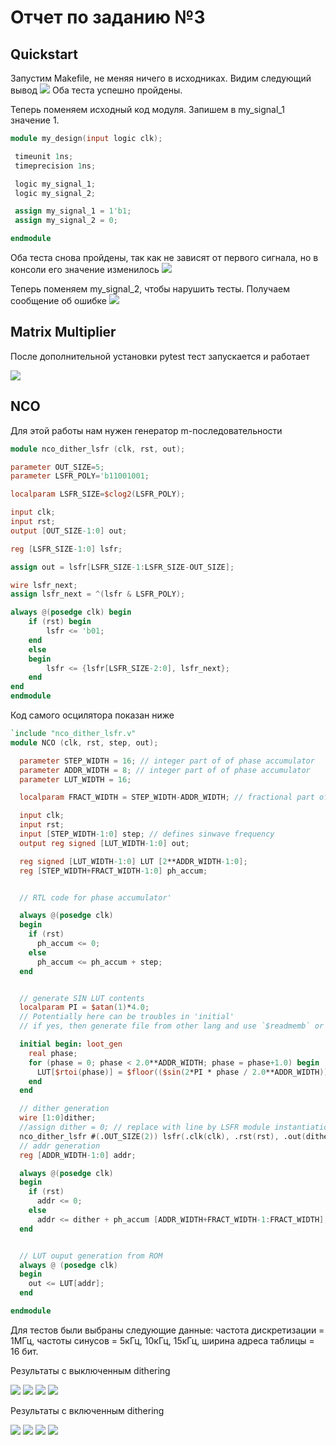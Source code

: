 # Отчет по заданию №3

## Quickstart

Запустим Makefile, не меняя ничего в исходниках. Видим следующий вывод
![](./img/1_1.png)
Оба теста успешно пройдены.

 Теперь поменяем исходный код модуля. Запишем в my_signal_1 значение 1.

 ```verilog
 module my_design(input logic clk);

  timeunit 1ns;
  timeprecision 1ns;

  logic my_signal_1;
  logic my_signal_2;

  assign my_signal_1 = 1'b1;
  assign my_signal_2 = 0;

endmodule
 ```
Оба теста снова пройдены, так как не зависят от первого сигнала, но в консоли его значение изменилось
![](./img/1_2.png)

Теперь поменяем my_signal_2, чтобы нарушить тесты.
Получаем сообщение об ошибке
![](./img/1_3.png)

## Matrix Multiplier

После дополнительной установки pytest тест запускается и работает

![](./img/2_1.png)

## NCO

Для этой работы нам нужен генератор m-последовательности

```verilog
module nco_dither_lsfr (clk, rst, out);

parameter OUT_SIZE=5;
parameter LSFR_POLY='b11001001;

localparam LSFR_SIZE=$clog2(LSFR_POLY);

input clk;
input rst; 
output [OUT_SIZE-1:0] out;

reg [LSFR_SIZE-1:0] lsfr;

assign out = lsfr[LSFR_SIZE-1:LSFR_SIZE-OUT_SIZE];

wire lsfr_next;
assign lsfr_next = ^(lsfr & LSFR_POLY);

always @(posedge clk) begin
    if (rst) begin
	    lsfr <= 'b01;
	end
	else
	begin
		lsfr <= {lsfr[LSFR_SIZE-2:0], lsfr_next};
	end
end
endmodule
```

Код самого осцилятора показан ниже

```verilog
`include "nco_dither_lsfr.v"
module NCO (clk, rst, step, out);

  parameter STEP_WIDTH = 16; // integer part of of phase accumulator
  parameter ADDR_WIDTH = 8; // integer part of of phase accumulator
  parameter LUT_WIDTH = 16;

  localparam FRACT_WIDTH = STEP_WIDTH-ADDR_WIDTH; // fractional part of phase accumulator

  input clk;
  input rst;
  input [STEP_WIDTH-1:0] step; // defines sinwave frequency
  output reg signed [LUT_WIDTH-1:0] out;

  reg signed [LUT_WIDTH-1:0] LUT [2**ADDR_WIDTH-1:0];
  reg [STEP_WIDTH+FRACT_WIDTH-1:0] ph_accum;


  // RTL code for phase accumulator'

  always @(posedge clk)
  begin
    if (rst)
      ph_accum <= 0;
    else
      ph_accum <= ph_accum + step;
  end


  // generate SIN LUT contents
  localparam PI = $atan(1)*4.0;
  // Potentially here can be troubles in 'initial'
  // if yes, then generate file from other lang and use `$readmemb` or `$readmemh`

  initial begin: loot_gen
    real phase;
    for (phase = 0; phase < 2.0**ADDR_WIDTH; phase = phase+1.0) begin
      LUT[$rtoi(phase)] = $floor(($sin(2*PI * phase / 2.0**ADDR_WIDTH)) * 2**(LUT_WIDTH-2) );
    end
  end

  // dither generation
  wire [1:0]dither;
  //assign dither = 0; // replace with line by LSFR module instantiation to get dither value
  nco_dither_lsfr #(.OUT_SIZE(2)) lsfr(.clk(clk), .rst(rst), .out(dither));
  // addr generation
  reg [ADDR_WIDTH-1:0] addr;

  always @(posedge clk)
  begin
    if (rst)
      addr <= 0;
    else
      addr <= dither + ph_accum [ADDR_WIDTH+FRACT_WIDTH-1:FRACT_WIDTH];
  end


  // LUT ouput generation from ROM
  always @ (posedge clk)
  begin
    out <= LUT[addr];
  end

endmodule
```

Для тестов были выбраны следующие данные: частота дискретизации = 1МГц, частоты синусов = 5кГц, 10кГц, 15кГц, ширина адреса таблицы = 16 бит.

Результаты с выключенным dithering

![](./NCO/img/sin2.png)
![](./NCO/img/sin_step128.0.png)
![](./NCO/img/sin_step256.0.png)
![](./NCO/img/sin_step384.0.png)

Результаты с включенным dithering

![](./NCO/img/sin.png)
![](./NCO/img/sin_step128.0dither.png)
![](./NCO/img/sin_step256.0dither.png)
![](./NCO/img/sin_step384.0dither.png)